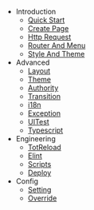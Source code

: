 * Introduction
  * [Quick Start](/en-us/start)
  * [Create Page](/en-us/createPage)
  * [Http Request](/en-us/httpRequest)
  * [Router And Menu](/en-us/router)
  * [Style And Theme](/en-us/cssStyle)
* Advanced
  * [Layout](/layout)
  * [Theme](/theme)
  * [Authority](/authority)
  * [Transition](/transition)
  * [i18n](/i18n)
  * [Exception](/exception)
  * [UITest](/uiTest)
  * [Typescript](/typescript)
* Engineering
  * [TotReload](/hotReload)
  * [Elint](/eslint)
  * [Scripts](/scripts)
  * [Deploy](/deploy)
* Config
  * [Setting](/setting)
  * [Override](/override)